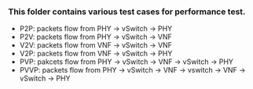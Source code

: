 <!---
This work is licensed under a Creative Commons Attribution 4.0 International License.
http://creativecommons.org/licenses/by/4.0
-->

### This folder contains various test cases for performance test.

* P2P:  packets flow from PHY -> vSwitch -> PHY
* P2V:  packets flow from PHY -> vSwitch -> VNF
* V2V:  packets flow from VNF -> vSwitch -> VNF
* V2P:  packets flow from VNF -> vSwitch -> PHY
* PVP:  pakcets flow from PHY -> vSwitch -> VNF -> vSwitch -> PHY
* PVVP: packets flow from PHY -> vSwitch -> VNF -> vswitch -> VNF -> vSwitch -> PHY

